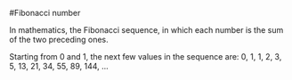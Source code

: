 #Fibonacci number

In mathematics, the Fibonacci sequence, in which each number is the sum of the two preceding ones.

Starting from 0 and 1, the next few values in the sequence are:
0, 1, 1, 2, 3, 5, 13, 21, 34, 55, 89, 144, ...
